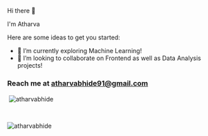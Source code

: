 Hi there 👋

I'm Atharva

Here are some ideas to get you started:

- 🌱 I’m currently exploring Machine Learning!
- 👯 I’m looking to collaborate on Frontend as well as Data Analysis projects!

<h3>Reach me at <a href="mailto:atharvabhide91@gmail.com">atharvabhide91@gmail.com</a></h3>

<p>&nbsp;<img align="center" src="https://github-readme-stats.vercel.app/api?username=atharvabhide&show_icons=true&locale=en&theme=gotham" alt="atharvabhide" /></p>
<br>

<p><img align="left" src="https://github-readme-stats.vercel.app/api/top-langs?username=atharvabhide&show_icons=true&locale=en&layout=compact&theme=gotham" alt="atharvabhide" /></p>

